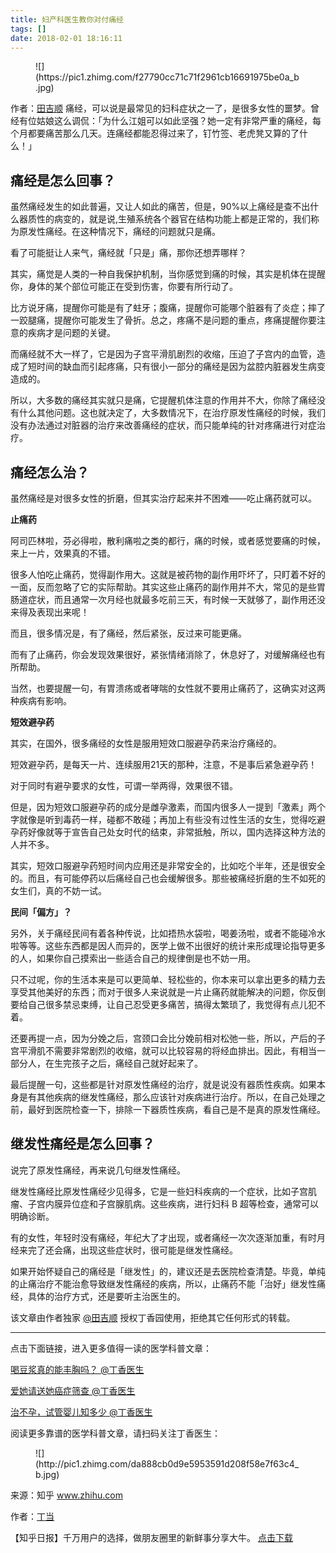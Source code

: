 ```yaml
---
title: 妇产科医生教你对付痛经
tags: []
date: 2018-02-01 18:16:11
---
```


<figure>![](https://pic1.zhimg.com/f27790cc71c71f2961cb16691975be0a_b.jpg)</figure>

作者：<u>[田吉顺](http://link.zhihu.com/?target=http%3A//dxy.com/column/author/35)</u>
痛经，可以说是最常见的妇科症状之一了，是很多女性的噩梦。曾经有位姑娘这么调侃：「为什么江姐可以如此坚强？她一定有非常严重的痛经，每个月都要痛苦那么几天。连痛经都能忍得过来了，钉竹签、老虎凳又算的了什么！」 

## **痛经是怎么回事？**
虽然痛经发生的如此普遍，又让人如此的痛苦，但是，90%以上痛经是查不出什么器质性的病变的，就是说,生殖系统各个器官在结构功能上都是正常的，我们称为原发性痛经。在这种情况下，痛经的问题就只是痛。 

看了可能挺让人来气，痛经就「只是」痛，那你还想弄哪样？ 

其实，痛觉是人类的一种自我保护机制，当你感觉到痛的时候，其实是机体在提醒你，身体的某个部位可能正在受到伤害，你要有所行动了。 

比方说牙痛，提醒你可能是有了蛀牙；腹痛，提醒你可能哪个脏器有了炎症；摔了一跤腿痛，提醒你可能发生了骨折。总之，疼痛不是问题的重点，疼痛提醒你要注意的疾病才是问题的关键。 

而痛经就不大一样了，它是因为子宫平滑肌剧烈的收缩，压迫了子宫内的血管，造成了短时间的缺血而引起疼痛，只有很小一部分的痛经是因为盆腔内脏器发生病变造成的。 

所以，大多数的痛经其实就只是痛，它提醒机体注意的作用并不大，你除了痛经没有什么其他问题。这也就决定了，大多数情况下，在治疗原发性痛经的时候，我们没有办法通过对脏器的治疗来改善痛经的症状，而只能单纯的针对疼痛进行对症治疗。 

## **痛经怎么治？**
虽然痛经是对很多女性的折磨，但其实治疗起来并不困难——吃止痛药就可以。 

**止痛药**

阿司匹林啦，芬必得啦，散利痛啦之类的都行，痛的时候，或者感觉要痛的时候，来上一片，效果真的不错。 

很多人怕吃止痛药，觉得副作用大。这就是被药物的副作用吓坏了，只盯着不好的一面，反而忽略了它的实际帮助。其实这些止痛药的副作用并不大，常见的是些胃肠道症状，而且通常一次月经也就最多吃前三天，有时候一天就够了，副作用还没来得及表现出来呢！ 

而且，很多情况是，有了痛经，然后紧张，反过来可能更痛。 

而有了止痛药，你会发现效果很好，紧张情绪消除了，休息好了，对缓解痛经也有所帮助。 

当然，也要提醒一句，有胃溃疡或者哮喘的女性就不要用止痛药了，这确实对这两种疾病有影响。 

**短效避孕药**

其实，在国外，很多痛经的女性是服用短效口服避孕药来治疗痛经的。 

短效避孕药，是每天一片、连续服用21天的那种，注意，不是事后紧急避孕药！ 

对于同时有避孕要求的女性，可谓一举两得，效果很不错。 

但是，因为短效口服避孕药的成分是雌孕激素，而国内很多人一提到「激素」两个字就像是听到毒药一样，碰都不敢碰；再加上有些没有过性生活的女生，觉得吃避孕药好像就等于宣告自己处女时代的结束，非常抵触，所以，国内选择这种方法的人并不多。 

其实，短效口服避孕药短时间内应用还是非常安全的，比如吃个半年，还是很安全的。而且，有可能停药以后痛经自己也会缓解很多。那些被痛经折磨的生不如死的女生们，真的不妨一试。 

**民间「偏方」？**

另外，关于痛经民间有着各种传说，比如捂热水袋啦，喝姜汤啦，或者不能碰冷水啦等等。这些东西都是因人而异的，医学上做不出很好的统计来形成理论指导更多的人，如果你自己摸索出一些适合自己的规律倒是也不妨一用。 

只不过呢，你的生活本来是可以更简单、轻松些的，你本来可以拿出更多的精力去享受其他美好的东西；而对于很多人来说就是一片止痛药就能解决的问题，你反倒要给自己很多禁忌束缚，让自己忍受更多痛苦，搞得太繁琐了，我觉得有点儿犯不着。 

还要再提一点，因为分娩之后，宫颈口会比分娩前相对松弛一些，所以，产后的子宫平滑肌不需要非常剧烈的收缩，就可以比较容易的将经血排出。因此，有相当一部分人，在生完孩子之后，痛经自己就好起来了。 

最后提醒一句，这些都是针对原发性痛经的治疗，就是说没有器质性疾病。如果本身是有其他疾病的继发性痛经，那么应该针对疾病进行治疗。所以，在自己处理之前，最好到医院检查一下，排除一下器质性疾病，看自己是不是真的原发性痛经。 

## **继发性痛经是怎么回事？**
说完了原发性痛经，再来说几句继发性痛经。 

继发性痛经比原发性痛经少见得多，它是一些妇科疾病的一个症状，比如子宫肌瘤、子宫内膜异位症和子宫腺肌病。这些疾病，进行妇科 B 超等检查，通常可以明确诊断。 

有的女性，年轻时没有痛经，年纪大了才出现，或者痛经一次次逐渐加重，有时月经来完了还会痛，出现这些症状时，很可能是继发性痛经。 

如果开始怀疑自己的痛经是「继发性」的，建议还是去医院检查清楚。毕竟，单纯的止痛治疗不能治愈导致继发性痛经的疾病，所以，止痛药不能「治好」继发性痛经，具体的治疗方式，还是要听主治医生的。 

该文章由作者独家 [@田吉顺](http://www.zhihu.com/people/f20cd1769f61602e2d8d9a6f4ad2ae5d) 授权丁香园使用，拒绝其它任何形式的转载。

--------------------------------------------------------------------------------------------------------------------

点击下面链接，进入更多值得一读的医学科普文章：

[喝豆浆真的能丰胸吗？ @丁香医生](http://link.zhihu.com/?target=http%3A//dxy.com/column/151)

[爱她请送她癌症筛查 @丁香医生](http://link.zhihu.com/?target=http%3A//dxy.com/column/199)

[治不孕，试管婴儿知多少 @丁香医生](http://link.zhihu.com/?target=http%3A//dxy.com/column/272)

阅读更多靠谱的医学科普文章，请扫码关注丁香医生：
<figure>![](http://pic1.zhimg.com/da888cb0d9e5953591d208f58e7f63c4_b.jpg)</figure>

来源：知乎 www.zhihu.com

作者：[丁当](http://www.zhihu.com/people/ding-dang-86-96?utm_campaign=rss&utm_medium=rss&utm_source=rss&utm_content=author)

【知乎日报】千万用户的选择，做朋友圈里的新鲜事分享大牛。
        [点击下载](http://daily.zhihu.com?utm_source=rssyanwenzi&utm_campaign=tuijian&utm_medium=rssnormal)